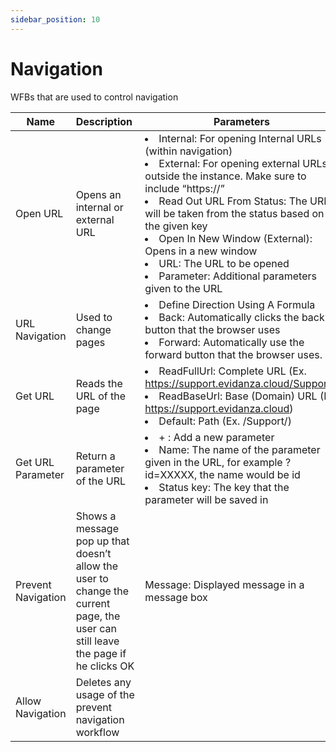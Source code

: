 ```yaml
---
sidebar_position: 10
---
```


# Navigation

WFBs that are used to control navigation

| Name               | Description                                                                                                                      | Parameters                                                                                                                                                                                                                                                                                                                                                                                                                      | Result                                   |
| ------------------ | -------------------------------------------------------------------------------------------------------------------------------- | ------------------------------------------------------------------------------------------------------------------------------------------------------------------------------------------------------------------------------------------------------------------------------------------------------------------------------------------------------------------------------------------------------------------------------- | ---------------------------------------- |
| Open URL           | Opens an internal or external URL                                                                                                | <li>Internal: For opening Internal URLs (within navigation) </li><li>External: For opening external URLs outside the instance. Make sure to include “https://” </li><li>Read Out URL From Status: The URL will be taken from the status based on the given key </li><li>Open In New Window (External): Opens in a new window </li><li>URL: The URL to be opened </li><li>Parameter: Additional parameters given to the URL</li> |                                          |
| URL Navigation     | Used to change pages                                                                                                             | <li>Define Direction Using A Formula</li><li>Back: Automatically clicks the back button that the browser uses </li><li>Forward: Automatically use the forward button that the browser uses. </li>                                                                                                                                                                                                                               |                                          |
| Get URL            | Reads the URL of the page                                                                                                        | <li>ReadFullUrl: Complete URL (Ex. https://support.evidanza.cloud/Support/)</li><li>ReadBaseUrl: Base (Domain) URL (Ex. https://support.evidanza.cloud) </li><li>Default: Path (Ex. /Support/) </li>                                                                                                                                                                                                                            |                                          |
| Get URL Parameter  | Return a parameter of the URL                                                                                                    | <li>+ : Add a new parameter </li><li>Name: The name of the parameter given in the URL, for example ?id=XXXXX, the name would be id </li><li>Status key: The key that the parameter will be saved in </li>                                                                                                                                                                                                                       | Returns a current parameter when enabled |
| Prevent Navigation | Shows a message pop up that doesn’t allow the user to change the current page, the user can still leave the page if he clicks OK | Message: Displayed message in a message box                                                                                                                                                                                                                                                                                                                                                                                     |                                          |
| Allow Navigation   | Deletes any usage of the prevent navigation workflow                                                                             |                                                                                                                                                                                                                                                                                                                                                                                                                                 |                                          |
